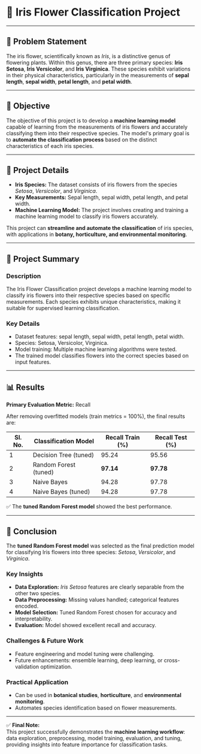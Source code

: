 # 🌸 Iris Flower Classification Project

---

## 🧩 Problem Statement

The iris flower, scientifically known as *Iris*, is a distinctive genus of flowering plants. Within this genus, there are three primary species: **Iris Setosa**, **Iris Versicolor**, and **Iris Virginica**. These species exhibit variations in their physical characteristics, particularly in the measurements of **sepal length**, **sepal width**, **petal length**, and **petal width**.

---

## 🎯 Objective

The objective of this project is to develop a **machine learning model** capable of learning from the measurements of iris flowers and accurately classifying them into their respective species. The model's primary goal is to **automate the classification process** based on the distinct characteristics of each iris species.

---

## 📘 Project Details

- **Iris Species:** The dataset consists of iris flowers from the species *Setosa*, *Versicolor*, and *Virginica*.  
- **Key Measurements:** Sepal length, sepal width, petal length, and petal width.  
- **Machine Learning Model:** The project involves creating and training a machine learning model to classify iris flowers accurately.  

This project can **streamline and automate the classification** of iris species, with applications in **botany, horticulture, and environmental monitoring**.

---

## 🧠 Project Summary

### Description
The Iris Flower Classification project develops a machine learning model to classify iris flowers into their respective species based on specific measurements. Each species exhibits unique characteristics, making it suitable for supervised learning classification.

### Key Details
- Dataset features: sepal length, sepal width, petal length, petal width.  
- Species: Setosa, Versicolor, Virginica.  
- Model training: Multiple machine learning algorithms were tested.  
- The trained model classifies flowers into the correct species based on input features.

---

## 📊 Results

**Primary Evaluation Metric:** Recall  

After removing overfitted models (train metrics = 100%), the final results are:

| Sl. No. | Classification Model       | Recall Train (%) | Recall Test (%) |
|---------|---------------------------|----------------|----------------|
| 1       | Decision Tree (tuned)     | 95.24          | 95.56          |
| 2       | Random Forest (tuned)     | **97.14**      | **97.78**      |
| 3       | Naive Bayes               | 94.28          | 97.78          |
| 4       | Naive Bayes (tuned)       | 94.28          | 97.78          |

✅ The **tuned Random Forest model** showed the best performance.

---

## 🏁 Conclusion

The **tuned Random Forest model** was selected as the final prediction model for classifying Iris flowers into three species: *Setosa*, *Versicolor*, and *Virginica*.

### Key Insights
- **Data Exploration:** *Iris Setosa* features are clearly separable from the other two species.  
- **Data Preprocessing:** Missing values handled; categorical features encoded.  
- **Model Selection:** Tuned Random Forest chosen for accuracy and interpretability.  
- **Evaluation:** Model showed excellent recall and accuracy.

### Challenges & Future Work
- Feature engineering and model tuning were challenging.  
- Future enhancements: ensemble learning, deep learning, or cross-validation optimization.

### Practical Application
- Can be used in **botanical studies**, **horticulture**, and **environmental monitoring**.  
- Automates species identification based on flower measurements.

---

✅ **Final Note:**  
This project successfully demonstrates the **machine learning workflow**: data exploration, preprocessing, model training, evaluation, and tuning, providing insights into feature importance for classification tasks.
